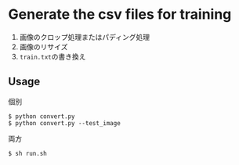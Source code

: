 # Generate the csv files for training

1. 画像のクロップ処理またはパディング処理
2. 画像のリサイズ
3. `train.txt`の書き換え

## Usage

個別

    $ python convert.py 
    $ python convert.py --test_image

両方

    $ sh run.sh